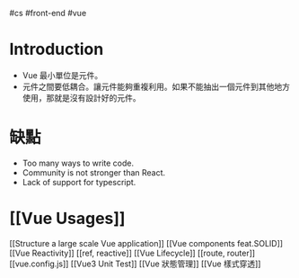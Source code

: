 #cs #front-end #vue 

# Introduction
- Vue 最小單位是元件。
- 元件之間要低耦合。讓元件能夠重複利用。如果不能抽出一個元件到其他地方使用，那就是沒有設計好的元件。

# 缺點
-   Too many ways to write code.
-   Community is not stronger than React.
-   Lack of support for typescript.

# [[Vue Usages]]

[[Structure a large scale Vue application]]
[[Vue components feat.SOLID]]
[[Vue Reactivity]]
[[ref, reactive]]
[[Vue Lifecycle]]
[[route, router]]
[[vue.config.js]]
[[Vue3 Unit Test]]
[[Vue 狀態管理]]
[[Vue 樣式穿透]]

